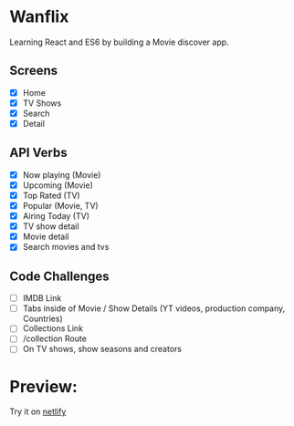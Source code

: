 # Wanflix

Learning React and ES6 by building a Movie discover app.

## Screens

- [x] Home
- [x] TV Shows
- [x] Search
- [x] Detail

## API Verbs

- [x] Now playing (Movie)
- [x] Upcoming (Movie)
- [x] Top Rated (TV)
- [x] Popular (Movie, TV)
- [x] Airing Today (TV)
- [x] TV show detail
- [x] Movie detail
- [x] Search movies and tvs

## Code Challenges

- [ ] IMDB Link
- [ ] Tabs inside of Movie / Show Details (YT videos, production company, Countries)
- [ ] Collections Link
- [ ] /collection Route
- [ ] On TV shows, show seasons and creators

# Preview:

Try it on [netlify](https://dreamy-bhaskara-b9e19a.netlify.com/#/)